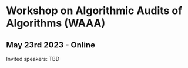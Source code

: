 # Workshop on Algorithmic Audits of Algorithms (WAAA)
## May 23rd 2023 - Online

Invited speakers: TBD
